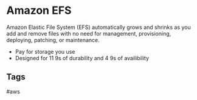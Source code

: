 # Amazon EFS

Amazon Elastic File System (EFS) automatically grows and shrinks as you add and remove files with no need for management, provisioning, deploying, patching, or maintenance.  

* Pay for storage you use  
* Designed for 11 9s of durability and 4 9s of availibility  

## Tags
#aws
